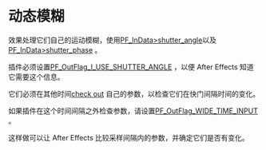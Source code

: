 # 动态模糊

效果处理它们自己的运动模糊，使用[PF_InData>shutter_angle](../effect-basics/PF_InData.html)以及[PF_InData>shutter_phase](../effect-basics/PF_InData.html) 。

插件必须设置[PF_OutFlag_I_USE_SHUTTER_ANGLE](../effect-basics/PF_OutData.html) ，以便 After Effects 知道它需要这个信息。

它们必须在其他时间[check out](interaction-callback-functions.html) 自己的参数，以检查它们在快门间隔时间的变化。

如果插件在这个时间间隔之外检查参数，请设置[PF_OutFlag_WIDE_TIME_INPUT](../effect-basics/PF_OutData.html) 。

这样做可以让 After Effects 比较采样间隔内的参数，并确定它们是否有变化。
